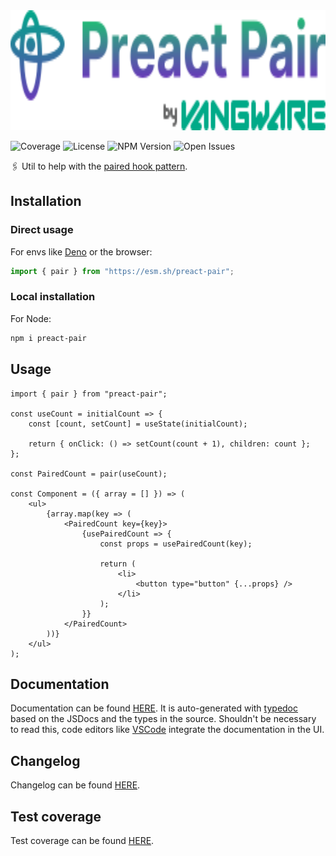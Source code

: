 <img alt="Vangware's Preact Pair" src="./logo.svg" height="192" />

![Coverage][coverage-badge] ![License][license-badge]
![NPM Version][npm-version-badge] ![Open Issues][open-issues-badge]

🖇️ Util to help with the [paired hook pattern][article].

## Installation

### Direct usage

For envs like [Deno][deno] or the browser:

```js
import { pair } from "https://esm.sh/preact-pair";
```

### Local installation

For Node:

```sh
npm i preact-pair
```

## Usage

```tsx
import { pair } from "preact-pair";

const useCount = initialCount => {
	const [count, setCount] = useState(initialCount);

	return { onClick: () => setCount(count + 1), children: count };
};

const PairedCount = pair(useCount);

const Component = ({ array = [] }) => (
	<ul>
		{array.map(key => (
			<PairedCount key={key}>
				{usePairedCount => {
					const props = usePairedCount(key);

					return (
						<li>
							<button type="button" {...props} />
						</li>
					);
				}}
			</PairedCount>
		))}
	</ul>
);
```

## Documentation

Documentation can be found [HERE][documentation]. It is auto-generated with
[typedoc][typedoc] based on the JSDocs and the types in the source. Shouldn't be
necessary to read this, code editors like [VSCode][vscode] integrate the
documentation in the UI.

## Changelog

Changelog can be found [HERE][changelog].

## Test coverage

Test coverage can be found [HERE][coverage].

<!-- Reference -->

[article]: https://lukeshiru.dev/articles/the-paired-hook-pattern
[changelog]: https://github.com/vangware/preact-pair/blob/main/CHANGELOG.md
[coverage-badge]:
	https://img.shields.io/coveralls/github/vangware/preact-pair.svg?style=for-the-badge&labelColor=666&color=0a8&link=https://coveralls.io/github/vangware/preact-pair
[coverage]: https://coveralls.io/github/vangware/preact-pair
[deno]: https://deno.land/
[documentation]: https://preact-pair.vangware.com
[license-badge]:
	https://img.shields.io/npm/l/preact-pair.svg?style=for-the-badge&labelColor=666&color=0a8&link=https://github.com/vangware/preact-pair/blob/main/LICENSE
[npm-version-badge]:
	https://img.shields.io/npm/v/preact-pair.svg?style=for-the-badge&labelColor=666&color=0a8&link=https://npm.im/preact-pair
[open-issues-badge]:
	https://img.shields.io/github/issues/vangware/preact-pair.svg?style=for-the-badge&labelColor=666&color=0a8&link=https://github.com/vangware/preact-pair/issues
[typedoc]: https://typedoc.org/
[vangware]: https://vangware.com
[vscode]: https://code.visualstudio.com/
